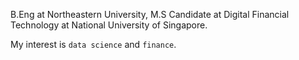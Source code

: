 B.Eng at Northeastern University, M.S Candidate at Digital Financial Technology at National University of Singapore.

My interest is `data science` and `finance`.

<!---
Revive-dontwanttocode/Revive-dontwanttocode is a ✨ special ✨ repository because its `README.md` (this file) appears on your GitHub profile.
You can click the Preview link to take a look at your changes.
--->

